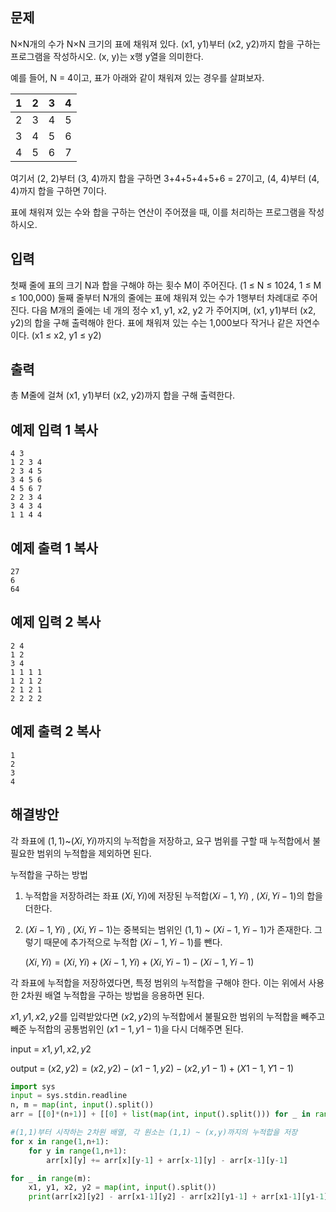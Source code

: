 ## 문제

N×N개의 수가 N×N 크기의 표에 채워져 있다. (x1, y1)부터 (x2, y2)까지 합을 구하는 프로그램을 작성하시오. (x, y)는 x행 y열을 의미한다.

예를 들어, N = 4이고, 표가 아래와 같이 채워져 있는 경우를 살펴보자.


|  1   |  2   |  3   |  4   |
| :--: | :--: | :--: | :--: |
|  2   |  3   |  4   |  5   |
|  3   |  4   |  5   |  6   |
|  4   |  5   |  6   |  7   |


여기서 (2, 2)부터 (3, 4)까지 합을 구하면 3+4+5+4+5+6 = 27이고, (4, 4)부터 (4, 4)까지 합을 구하면 7이다.

표에 채워져 있는 수와 합을 구하는 연산이 주어졌을 때, 이를 처리하는 프로그램을 작성하시오.

## 입력

첫째 줄에 표의 크기 N과 합을 구해야 하는 횟수 M이 주어진다. (1 ≤ N ≤ 1024, 1 ≤ M ≤ 100,000) 둘째 줄부터 N개의 줄에는 표에 채워져 있는 수가 1행부터 차례대로 주어진다. 다음 M개의 줄에는 네 개의 정수 x1, y1, x2, y2 가 주어지며, (x1, y1)부터 (x2, y2)의 합을 구해 출력해야 한다. 표에 채워져 있는 수는 1,000보다 작거나 같은 자연수이다. (x1 ≤ x2, y1 ≤ y2)

## 출력

총 M줄에 걸쳐 (x1, y1)부터 (x2, y2)까지 합을 구해 출력한다.

## 예제 입력 1 복사

```
4 3
1 2 3 4
2 3 4 5
3 4 5 6
4 5 6 7
2 2 3 4
3 4 3 4
1 1 4 4
```

## 예제 출력 1 복사

```
27
6
64
```

## 예제 입력 2 복사

```
2 4
1 2
3 4
1 1 1 1
1 2 1 2
2 1 2 1
2 2 2 2
```

## 예제 출력 2 복사

```
1
2
3
4
```

## 해결방안

각 좌표에 $(1,1)$~$(Xi, Yi)$까지의 누적합을 저장하고, 요구 범위를 구할 때 누적합에서 불필요한 범위의 누적합을 제외하면 된다.

누적합을 구하는 방법

1. 누적합을 저장하려는 좌표 $(Xi, Yi)$에 저장된 누적합$(Xi-1, Yi)$ , $(Xi, Yi-1)$의 합을 더한다.

2. $(Xi-1, Yi)$ , $(Xi, Yi-1)$는 중복되는 범위인 $(1,1)$ ~ $(Xi-1, Yi-1)$가 존재한다. 그렇기 때문에 추가적으로 누적합 $(Xi-1, Yi-1)$를 뺀다.

   $(Xi, Yi) =  (Xi, Yi) + (Xi-1, Yi) + (Xi, Yi-1) - (Xi-1, Yi-1)$



각 좌표에 누적합을 저장하였다면, 특정 범위의 누적합을 구해야 한다. 이는 위에서 사용한 2차원 배열 누적합을 구하는 방법을 응용하면 된다. 

$x1, y1, x2, y2$를 입력받았다면 $(x2,y2)$의 누적합에서 불필요한 범위의 누적합을 빼주고 빼준 누적합의 공통범위인 $(x1-1,y1-1)$을 다시 더해주면 된다.

input = 
$x1, y1, x2, y2$

output =
$(x2, y2) =  (x2, y2) - (x1-1, y2) - (x2, y1-1) + (X1-1, Y1-1)$


```python
import sys
input = sys.stdin.readline
n, m = map(int, input().split())
arr = [[0]*(n+1)] + [[0] + list(map(int, input().split())) for _ in range(n)]

#(1,1)부터 시작하는 2차원 배열, 각 원소는 (1,1) ~ (x,y)까지의 누적합을 저장
for x in range(1,n+1):
    for y in range(1,n+1):
        arr[x][y] += arr[x][y-1] + arr[x-1][y] - arr[x-1][y-1]

for _ in range(m):
    x1, y1, x2, y2 = map(int, input().split())
    print(arr[x2][y2] - arr[x1-1][y2] - arr[x2][y1-1] + arr[x1-1][y1-1])
```
